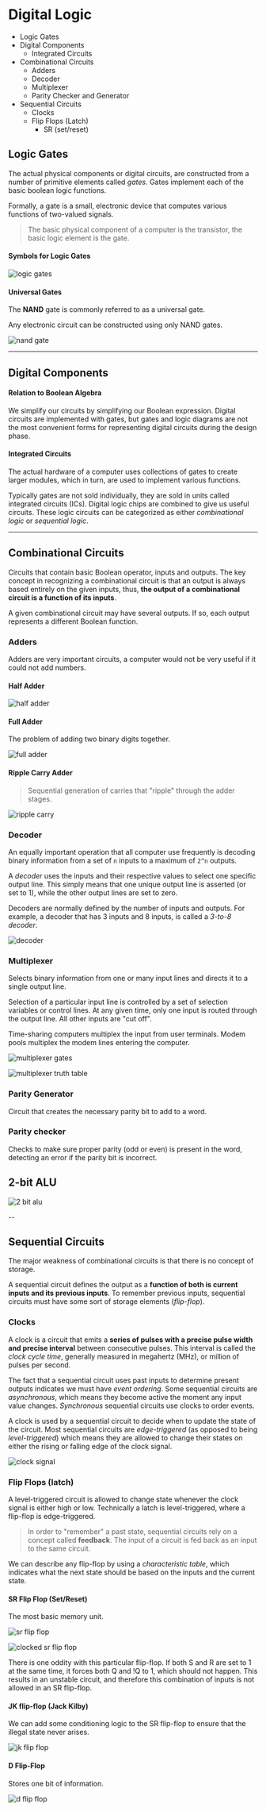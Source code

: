 # Digital Logic

* Logic Gates
* Digital Components
    * Integrated Circuits
* Combinational Circuits
    * Adders
    * Decoder
    * Multiplexer
    * Parity Checker and Generator
* Sequential Circuits
    * Clocks
    * Flip Flops (Latch)
        * SR (set/reset)

## Logic Gates

The actual physical components or digital circuits, are constructed from
a number of primitive elements called _gates_. Gates implement each of
the basic boolean logic functions.

Formally, a gate is a small, electronic device that computes various functions
of two-valued signals.

> The basic physical component of a computer is the transistor,
> the basic logic element is the gate.

#### Symbols for Logic Gates

![logic gates](logic-gates.jpg)

#### Universal Gates

The __NAND__ gate is commonly referred to as a universal gate.

Any electronic circuit can be constructed using only NAND gates.

![nand gate](nand-gate.gif)

---

## Digital Components

#### Relation to Boolean Algebra

We simplify our circuits by simplifying our Boolean expression. Digital circuits
are implemented with gates, but gates and logic diagrams are not the most convenient
forms for representing digital circuits during the design phase.

#### Integrated Circuits

The actual hardware of a computer uses collections of gates to create larger modules, which in turn,
are used to implement various functions.

Typically gates are not sold individually, they are sold in units called integrated circuits (ICs).
Digital logic chips are combined to give us useful circuits. These logic circuits can be categorized
as either _combinational logic_ or _sequential logic_. 

---

## Combinational Circuits

Circuits that contain basic Boolean operator, inputs and outputs. The key concept in recognizing a
combinational circuit is that an output is always based entirely on the given inputs, thus, __the
output of a combinational circuit is a function of its inputs__.

A given combinational circuit may have several outputs. If so, each output represents a different
Boolean function.

### Adders 

Adders are very important circuits, a computer would not be very useful if it could not
add numbers.

#### Half Adder

![half adder](./circuits/half-adder.png) 

#### Full Adder

The problem of adding two binary digits together.

![full adder](./circuits/full-adder.gif)

#### Ripple Carry Adder

> Sequential generation of carries that "ripple" through the adder stages.

![ripple carry](./circuits/ripple-carry.pbm)

### Decoder

An equally important operation that all computer use frequently is decoding binary information
from a set of `n` inputs to a maximum of `2^n` outputs.

A _decoder_ uses the inputs and their respective values to select one specific output line. This simply
means that one unique output line is asserted (or set to 1), while the other output lines are set
to zero.

Decoders are normally defined by the number of inputs and outputs. For example, a decoder that
has 3 inputs and 8 inputs, is called a _3-to-8 decoder_.

![decoder](./circuits/decoder.gif)

### Multiplexer

Selects binary information from one or many input lines and directs it to a single output line.

Selection of a particular input line is controlled by a set of selection variables or control lines. At any
given time, only one input is routed through the output line. All other inputs are "cut off".

Time-sharing computers multiplex the input from user terminals. Modem pools multiplex the modem lines
entering the computer.

![multiplexer gates](./circuits/multiplexer1.png)

![multiplexer truth table](./circuits/multiplexer2.png)

### Parity Generator

Circuit that creates the necessary parity bit to add to a word.

### Parity checker

Checks to make sure proper parity (odd or even) is present in the word, detecting an
error if the parity bit is incorrect.

## 2-bit ALU

![2 bit alu](./circuits/2bitalu.jpg)

--

## Sequential Circuits

The major weakness of combinational circuits is that there is no concept of storage.

A sequential circuit defines the output as a __function of both is current inputs
and its previous inputs__. To remember previous inputs, sequential circuits must have some
sort of storage elements (_flip-flop_).

### Clocks

A clock is a circuit that emits a __series of pulses with a precise pulse width and precise interval__
between consecutive pulses. This interval is called the _clock cycle time_, generally measured in
megahertz (MHz), or million of pulses per second.

The fact that a sequential circuit uses past inputs to determine present outputs indicates
we must have _event ordering_. Some sequential circuits are _asynchronous_, which means they
become active the moment any input value changes. _Synchronous_ sequential circuits use
clocks to order events.

A clock is used by a sequential circuit to decide when to update the state of the circuit. Most sequential
circuits are _edge-triggered_ (as opposed to being _level-triggered_) which means they are allowed to
change their states on either the rising or falling edge of the clock signal.

![clock signal](circuits/clock-signal.gif)

### Flip Flops (latch)

A level-triggered circuit is allowed to change state whenever the clock signal is either high or low. Technically
a latch is level-triggered, where a flip-flop is edge-triggered.

> In order to "remember" a past state, sequential circuits rely on a concept called __feedback__. The input of a
circuit is fed back as an input to the same circuit.

We can describe any flip-flop by using a _characteristic table_, which indicates what the next state
should be based on the inputs and the current state.

#### SR Flip Flop (Set/Reset)

The most basic memory unit.

![sr flip flop](./circuits/sr-flip-flop.gif)

![clocked sr flip flop](./circuits/sr-flip-flop2.png)

There is one oddity with this particular flip-flop. If both S and R are set to 1 at the same time,
it forces both Q and !Q to 1, which should not happen. This results in an unstable circuit, and therefore
this combination of inputs is not allowed in an SR flip-flop.

#### JK flip-flop (Jack Kilby)

We can add some conditioning logic to the SR flip-flop to ensure that the illegal state never arises.

![jk flip flop](./circuits/jk-flip-flop.gif)

#### D Flip-Flop

Stores one bit of information.

![d flip flop](./circuits/d-flip-flop.png)
